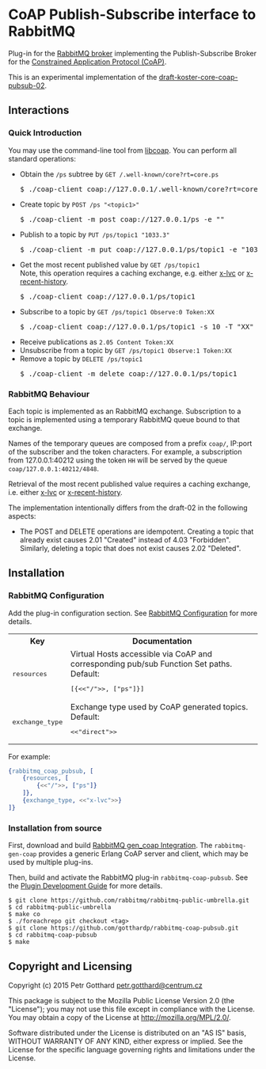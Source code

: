 # CoAP Publish-Subscribe interface to RabbitMQ

Plug-in for the [RabbitMQ broker](http://www.rabbitmq.com)
implementing the Publish-Subscribe Broker for the
[Constrained Application Protocol (CoAP)](http://coap.technology).

This is an experimental implementation of the
[draft-koster-core-coap-pubsub-02](https://www.ietf.org/id/draft-koster-core-coap-pubsub-02.txt).

## Interactions

### Quick Introduction

You may use the command-line tool from [libcoap](https://libcoap.net/). You can
perform all standard operations:
 - Obtain the `/ps` subtree by `GET /.well-known/core?rt=core.ps`
   <pre>
   $ ./coap-client coap://127.0.0.1/.well-known/core?rt=core.ps
   </pre>
 - Create topic by `POST /ps "<topic1>"`
   <pre>
   $ ./coap-client -m post coap://127.0.0.1/ps -e "<topic1>"
   </pre>
 - Publish to a topic by `PUT /ps/topic1 "1033.3"`
   <pre>
   $ ./coap-client -m put coap://127.0.0.1/ps/topic1 -e "1033.3"
   </pre>
 - Get the most recent published value by `GET /ps/topic1`<br/>
   Note, this operation requires a caching exchange, e.g. either
   [x-lvc](https://github.com/rabbitmq/rabbitmq-lvc-plugin) or
   [x-recent-history](https://github.com/videlalvaro/rabbitmq-recent-history-exchange).
   <pre>
   $ ./coap-client coap://127.0.0.1/ps/topic1
   </pre>
 - Subscribe to a topic by `GET /ps/topic1 Observe:0 Token:XX`
   <pre>
   $ ./coap-client coap://127.0.0.1/ps/topic1 -s 10 -T "XX"
   </pre>
 - Receive publications as `2.05 Content Token:XX`
 - Unsubscribe from a topic by `GET /ps/topic1 Observe:1 Token:XX`
 - Remove a topic by `DELETE /ps/topic1`
   <pre>
   $ ./coap-client -m delete coap://127.0.0.1/ps/topic1
   </pre>

### RabbitMQ Behaviour

Each topic is implemented as an RabbitMQ exchange. Subscription to a topic is
implemented using a temporary RabbitMQ queue bound to that exchange.

Names of the temporary queues are composed from a prefix `coap/`, IP:port of the
subscriber and the token characters. For example, a subscription from 127.0.0.1:40212
using the token `HH` will be served by the queue `coap/127.0.0.1:40212/4848`.

Retrieval of the most recent published value requires a caching exchange, i.e.
either [x-lvc](https://github.com/rabbitmq/rabbitmq-lvc-plugin)
or [x-recent-history](https://github.com/videlalvaro/rabbitmq-recent-history-exchange).

The implementation intentionally differs from the draft-02 in the following aspects:
 - The POST and DELETE operations are idempotent. Creating a topic that already exist
   causes 2.01 "Created" instead of 4.03 "Forbidden". Similarly, deleting a topic
   that does not exist causes 2.02 "Deleted".


## Installation

### RabbitMQ Configuration
Add the plug-in configuration section. See
[RabbitMQ Configuration](https://www.rabbitmq.com/configure.html) for more details.

<table>
  <tbody>
    <tr>
      <th>Key</th>
      <th>Documentation</th>
    </tr>
    <tr>
      <td><pre>resources</pre></td>
      <td>
        Virtual Hosts accessible via CoAP and corresponding pub/sub Function Set paths.
        <br/>
        Default: <pre>[{<<"/">>, ["ps"]}]</pre>
      </td>
    </tr>
    <tr>
      <td><pre>exchange_type</pre></td>
      <td>
        Exchange type used by CoAP generated topics.
        <br/>
        Default: <pre><<"direct">></pre>
      </td>
    </tr>
  </tbody>
</table>

For example:
```erlang
{rabbitmq_coap_pubsub, [
    {resources, [
        {<<"/">>, ["ps"]}
    ]},
    {exchange_type, <<"x-lvc">>}
]}
```

### Installation from source

First, download and build
[RabbitMQ gen_coap Integration](https://github.com/gotthardp/rabbitmq-gen-coap).
The `rabbitmq-gen-coap` provides a generic Erlang CoAP server and client, which may be
used by multiple plug-ins.

Then, build and activate the RabbitMQ plug-in `rabbitmq-coap-pubsub`. See the
[Plugin Development Guide](http://www.rabbitmq.com/plugin-development.html)
for more details.

    $ git clone https://github.com/rabbitmq/rabbitmq-public-umbrella.git
    $ cd rabbitmq-public-umbrella
    $ make co
    $ ./foreachrepo git checkout <tag>
    $ git clone https://github.com/gotthardp/rabbitmq-coap-pubsub.git
    $ cd rabbitmq-coap-pubsub
    $ make

## Copyright and Licensing

Copyright (c) 2015 Petr Gotthard <petr.gotthard@centrum.cz>

This package is subject to the Mozilla Public License Version 2.0 (the "License");
you may not use this file except in compliance with the License. You may obtain a
copy of the License at http://mozilla.org/MPL/2.0/.

Software distributed under the License is distributed on an "AS IS" basis,
WITHOUT WARRANTY OF ANY KIND, either express or implied. See the License for the
specific language governing rights and limitations under the License.
